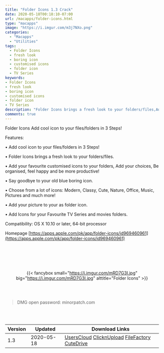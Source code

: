 ```yaml
---
title: "Folder Icons 1.3 Crack"
date: 2020-05-18T00:18:10-07:00
url: /macapps/folder-icons.html
type: "macapps"
image: "https://i.imgur.com/m3j7NXo.png"
categories:
  - "Macapps"
  - "Utilities"
tags:
  - Folder Icons
  - fresh look
  - boring icon
  - customised icons
  - folder icon
  - TV Series
keywords:
- Folder Icons
- fresh look
- boring icon
- customised icons
- folder icon
- TV Series
description: "Folder Icons brings a fresh look to your folders/files,Add your favourite customised icons to your folders, Add your choices, Be organised, feel happy and be more productive"
comments: true
---
```


Folder Icons Add cool icon to your files/folders in 3 Steps!

Features:

• Add cool icon to your files/folders in 3 Steps!

• Folder Icons brings a fresh look to your folders/files.

• Add your favourite customised icons to your folders, Add your choices, Be organised, feel happy and be more productive!

• Say goodbye to your old blue boring icon.

• Choose from a lot of icons: Modern, Classy, Cute, Nature, Office, Music, Pictures and much more!

• Add your picture to your as folder icon.

• Add Icons for your Favourite TV Series and movies folders.



Compatibility: OS X 10.10 or later, 64-bit processor

Homepage [https://apps.apple.com/pk/app/folder-icons/id969460961](https://apps.apple.com/pk/app/folder-icons/id969460961)

<br/>
<br/>
<script async src="https://pagead2.googlesyndication.com/pagead/js/adsbygoogle.js"></script>
<ins class="adsbygoogle"
     style="display:block; text-align:center;"
     data-ad-layout="in-article"
     data-ad-format="fluid"
     data-ad-client="ca-pub-8746275014476192"
     data-ad-slot="5144997159"></ins>
<script>
     (adsbygoogle = window.adsbygoogle || []).push({});
</script>
<br/>
<br/>


<center>

{{< fancybox small="https://i.imgur.com/mRD7G3I.jpg" big="https://i.imgur.com/mRD7G3I.jpg" alttitle="Folder Icons" >}}

</center>

<br/>
<br/>


> DMG open password: minorpatch.com

<br/>

<br/>
<div id="history_version" class="history_version">

| Version | Updated | Download Links |
| ---- | ---- | ---- |
| 1.3 | 2020-05-18 | [UsersCloud](https://ouo.io/h1eldO)   [ClicknUpload](https://ouo.io/sMve48)   [FileFactory](https://ouo.io/LrsKCs)   [CuteDrive](https://ouo.io/pbx4Vy) |

</div>
